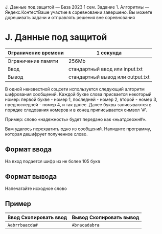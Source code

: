 J. Данные под защитой — База 2023 1 сем. Задание 1. Алгоритмы — Яндекс.КонтестВаше участие в соревновании завершено. Вы можете дорешивать задачи и отправлять решения вне соревнования

# J. Данные под защитой

| Ограничение времени | 1 секунда |
| --- | --- |
| Ограничение памяти | 256Mb |
| Ввод | стандартный ввод или input.txt |
| Вывод | стандартный вывод или output.txt |

В одной неизвестной соцсети используется следующий алгоритм шифрования сообщений. Каждой букве слова присвается некоторый
номер: первой букве - номер 1, последней - номер 2, второй - номер 3, предпоследней - номер 4, и так далее. Далее буквы записываются
в порядке следования номеров и в конец приписывается символ '#'.

Пример: слово «надежность» будет передано как «ньатдсеожн#».

Вам удалось перехватить одно из сообщений. Напишите программу, которая дешифрует полученное слово.

## Формат ввода

На вход подается шифр из не более 105 букв

## Формат вывода

Напечатайте исходное слово

## Пример

| Ввод Скопировать ввод | Вывод Скопировать вывод |
| --- | --- |
| `Aabrrbaacda# ` | `Abracadabra ` |
